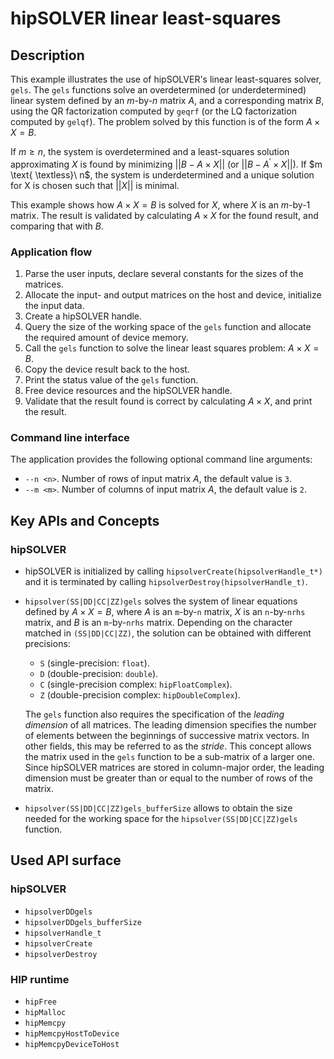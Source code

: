 # hipSOLVER linear least-squares

## Description

This example illustrates the use of hipSOLVER's linear least-squares solver, `gels`. The `gels` functions solve an overdetermined (or underdetermined) linear system defined by an $m$-by-$n$ matrix $A$, and a corresponding matrix $B$, using the QR factorization computed by `geqrf` (or the LQ factorization computed by `gelqf`). The problem solved by this function is of the form $A\times X=B$.

If $m\geq n$, the system is overdetermined and a least-squares solution approximating $X$ is found by minimizing $||B−A\times X||$ (or $||B−A^\prime\times X||$). If $m \text{ \textless}\ n$, the system is underdetermined and a unique solution for X is chosen such that $||X||$ is minimal.

This example shows how $A\times X = B$ is solved for $X$, where $X$ is an $m$-by-$1$ matrix. The result is validated by calculating $A\times X$ for the found result, and comparing that with $B$.

### Application flow

1. Parse the user inputs, declare several constants for the sizes of the matrices.
2. Allocate the input- and output matrices on the host and device, initialize the input data.
3. Create a hipSOLVER handle.
4. Query the size of the working space of the `gels` function and allocate the required amount of device memory.
5. Call the `gels` function to solve the linear least squares problem: $A\times X=B$.
6. Copy the device result back to the host.
7. Print the status value of the `gels` function.
8. Free device resources and the hipSOLVER handle.
9. Validate that the result found is correct by calculating $A\times X$, and print the result.

### Command line interface

The application provides the following optional command line arguments:

- `--n <n>`. Number of rows of input matrix $A$, the default value is `3`.
- `--m <m>`. Number of columns of input matrix $A$, the default value is `2`.

## Key APIs and Concepts

### hipSOLVER

- hipSOLVER is initialized by calling `hipsolverCreate(hipsolverHandle_t*)` and it is terminated by calling `hipsolverDestroy(hipsolverHandle_t)`.

- `hipsolver(SS|DD|CC|ZZ)gels` solves the system of linear equations defined by $A\times X=B$, where $A$ is an `m`-by-`n` matrix, $X$ is an `n`-by-`nrhs` matrix, and $B$ is an `m`-by-`nrhs` matrix. Depending on the character matched in `(SS|DD|CC|ZZ)`, the solution can be obtained with different precisions:

  - `S` (single-precision: `float`).
  - `D` (double-precision: `double`).
  - `C` (single-precision complex: `hipFloatComplex`).
  - `Z` (double-precision complex: `hipDoubleComplex`).

  The `gels` function also requires the specification of the _leading dimension_ of all matrices. The leading dimension specifies the number of elements between the beginnings of successive matrix vectors. In other fields, this may be referred to as the _stride_. This concept allows the matrix used in the `gels` function to be a sub-matrix of a larger one. Since hipSOLVER matrices are stored in column-major order, the leading dimension must be greater than or equal to the number of rows of the matrix.

- `hipsolver(SS|DD|CC|ZZ)gels_bufferSize` allows to obtain the size needed for the working space for the `hipsolver(SS|DD|CC|ZZ)gels` function.

## Used API surface

### hipSOLVER

- `hipsolverDDgels`
- `hipsolverDDgels_bufferSize`
- `hipsolverHandle_t`
- `hipsolverCreate`
- `hipsolverDestroy`

### HIP runtime

- `hipFree`
- `hipMalloc`
- `hipMemcpy`
- `hipMemcpyHostToDevice`
- `hipMemcpyDeviceToHost`
